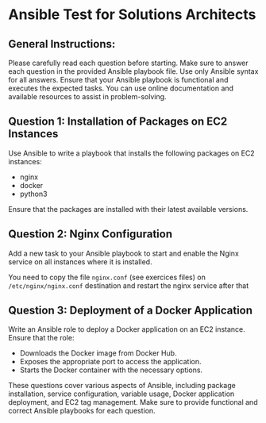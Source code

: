 # Ansible Test for Solutions Architects

## General Instructions:
Please carefully read each question before starting.
Make sure to answer each question in the provided Ansible playbook file.
Use only Ansible syntax for all answers.
Ensure that your Ansible playbook is functional and executes the expected tasks.
You can use online documentation and available resources to assist in problem-solving.

## Question 1: Installation of Packages on EC2 Instances
Use Ansible to write a playbook that installs the following packages on EC2 instances:

- nginx
- docker
- python3

Ensure that the packages are installed with their latest available versions.

## Question 2: Nginx Configuration
Add a new task to your Ansible playbook to start and enable the Nginx service on all instances where it is installed. 

You need to copy the file `nginx.conf` (see exercices files) on  `/etc/nginx/nginx.conf` destination and restart the nginx service after that

## Question 3: Deployment of a Docker Application
Write an Ansible role to deploy a Docker application on an EC2 instance. Ensure that the role:

- Downloads the Docker image from Docker Hub.
- Exposes the appropriate port to access the application.
- Starts the Docker container with the necessary options.


These questions cover various aspects of Ansible, including package installation, service configuration, variable usage, Docker application deployment, and EC2 tag management. Make sure to provide functional and correct Ansible playbooks for each question.
